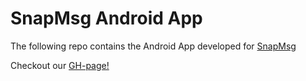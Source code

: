 # SnapMsg Android App

The following repo contains the Android App developed for [SnapMsg](https://taller-de-programacion-2.github.io/tasks/statement/2023/2/enunciado/)

Checkout our [GH-page!](https://luisparedes1.github.io/SnapMsg-Android-App/)